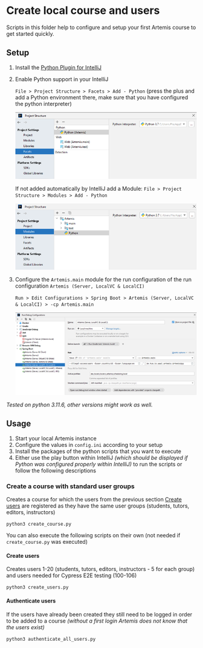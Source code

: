 # Create local course and users

Scripts in this folder help to configure and setup your first Artemis course to get started quickly.

## Setup

1. Install the [Python Plugin for IntelliJ](https://plugins.jetbrains.com/plugin/631-python)

2. Enable Python support in your IntelliJ

   `File > Project Structure > Facets > Add - Python` (press the plus and add a Python environment there,
   make sure that you have configured the python interpreter)
   
   ![IntelliJ Python Facet Configuration](./images/facets-config.png)
   
   If not added automatically by IntelliJ add a Module:
   `File > Project Structure > Modules > Add - Python`

   ![IntelliJ Module Configuration](./images/module-config.png)
   
3. Configure the `Artemis.main` module for the run configuration of the run
   configuration `Artemis (Server, LocalVC & LocalCI)`

   `Run > Edit Configurations > Spring Boot > Artemis (Server, LocalVC & LocalCI) > -cp Artemis.main`

   ![IntelliJ Module Configuration](./images/localVC-localCI-classpathConfiguration.png)

_Tested on python 3.11.6, other versions might work as well._

## Usage

1. Start your local Artemis instance
2. Configure the values in `config.ini` according to your setup
3. Install the packages of the python scripts that you want to execute
4. Either use the play button within IntelliJ _(which should be displayed if Python was configured properly within
   IntelliJ)_ to run the scripts or follow the following descriptions

### Create a course with standard user groups

Creates a course for which the users from the previous section [Create users](#create-users) are registered as they have
the same user
groups (students, tutors, editors, instructors)

```shell
python3 create_course.py
```

You can also execute the following scripts on their own (not needed if `create_course.py` was executed)

#### Create users

Creates users 1-20 (students, tutors, editors, instructors - 5 for each group) and users needed for Cypress E2E
testing (100-106)

```shell
python3 create_users.py
```

#### Authenticate users

If the users have already been created they still need to be logged in order to be added to a
course _(without a first login Artemis does not know that the users exist)_

```shell
python3 authenticate_all_users.py
```

